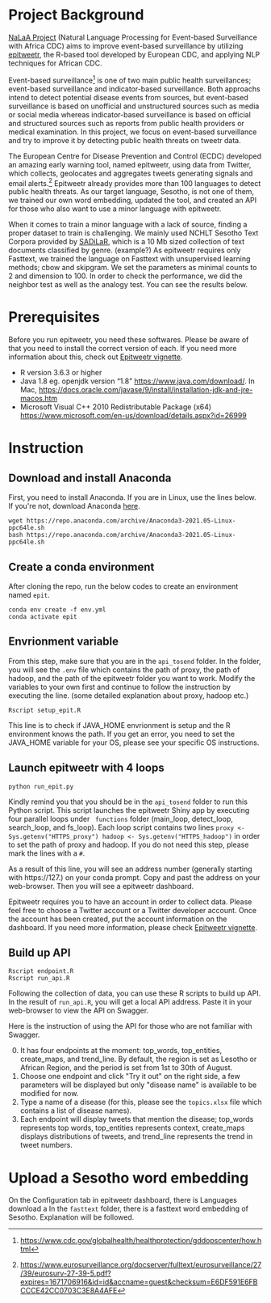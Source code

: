 # Project Background

[NaLaA Project](https://ghpp.de/fileadmin/images/ueber-das-ghp/Datasheet_2021/Datasheet_21_CoGLo/NaLaA_CGP.pdf) (Natural Language Processing for Event-based Surveillance with Africa CDC) aims to improve event-based surveillance by utilizing [epitweetr](https://www.ecdc.europa.eu/en/publications-data/epitweetr-tool), the R-based tool developed by European CDC, and applying NLP techniques for African CDC. 

Event-based surveillance[^1] is one of two main public health surveillances; event-based surveillance and indicator-based surveillance. Both approachs intend to detect potential disease events from sources, but event-based surveillance is based on unofficial and unstructured sources such as media or social media whereas indicator-based surveillance is based on official and structured sources such as reports from public health providers or medical examination. In this project, we focus on event-based surveillance and try to improve it by detecting public health threats on tweetr data. 

The European Centre for Disease Prevention and Control (ECDC) developed an amazing early warning tool, named epitweetr, using data from Twitter, which collects, geolocates and aggregates tweets generating signals and email alerts.[^2] Epitweetr already provides more than 100 languages to detect public health threats. As our target language, Sesotho, is not one of them, we trained our own word embedding, updated the tool, and created an API for those who also want to use a minor language with epitweetr. 
[^1]: https://www.cdc.gov/globalhealth/healthprotection/gddopscenter/how.html 
[^2]: https://www.eurosurveillance.org/docserver/fulltext/eurosurveillance/27/39/eurosurv-27-39-5.pdf?expires=1671706916&id=id&accname=guest&checksum=E6DF591E6FBCCCE42CC0703C3E8A4AFE

When it comes to train a minor language with a lack of source, finding a proper dataset to train is challenging. We mainly used NCHLT Sesotho Text Corpora provided by [SADiLaR](sadilar.org), which is a 10 Mb sized collection of text documents classified by genre. (example?) As epitweetr requires only Fasttext, we trained the language on Fasttext with unsupervised learning methods; cbow and skipgram. We set the parameters as minimal counts to 2 and dimension to 100. In order to check the performance, we did the  neighbor test as well as the analogy test. You can see the results below. 


# Prerequisites
Before you run epitweetr, you need these softwares. Please be aware of that you need to install the correct version of each. If you need more information about this, check out [Epitweetr vignette](https://cran.r-project.org/web/packages/epitweetr/vignettes/epitweetr-vignette.html).
- R version 3.6.3 or higher
- Java 1.8 eg. openjdk version “1.8” https://www.java.com/download/. In Mac, https://docs.oracle.com/javase/9/install/installation-jdk-and-jre-macos.htm
- Microsoft Visual C++ 2010 Redistributable Package (x64) https://www.microsoft.com/en-us/download/details.aspx?id=26999

# Instruction
## Download and install Anaconda
First, you need to install Anaconda. If you are in Linux, use the lines below. If you're not, download Anaconda [here](https://www.anaconda.com/products/distribution).
```
wget https://repo.anaconda.com/archive/Anaconda3-2021.05-Linux-ppc64le.sh
bash https://repo.anaconda.com/archive/Anaconda3-2021.05-Linux-ppc64le.sh
```

## Create a conda environment 
After cloning the repo, run the below codes to create an environment named ```epit```. 
```
conda env create -f env.yml
conda activate epit
```
## Envrionment variable
From this step, make sure that you are in the ```api_tosend``` folder. In the folder, you will see the ```.env``` file which contains the path of proxy, the path of hadoop, and the path of the epitweetr folder you want to work. Modify the variables to your own first and continue to follow the instruction by executing the line. (some detailed explanation about proxy, hadoop etc.)
```
Rscript setup_epit.R 
```
This line is to check if JAVA_HOME envrionment is setup and the R environment knows the path. If you get an error, you need to set the JAVA_HOME variable for your OS, please see your specific OS instructions.


## Launch epitweetr with 4 loops
```
python run_epit.py
``` 
Kindly remind you that you should be in the ```api_tosend``` folder to run this Python script. This script launches the epitweetr Shiny app by executing four parallel loops under ``` functions``` folder (main_loop, detect_loop, search_loop, and fs_loop). Each loop script contains two lines ```proxy <- Sys.getenv("HTTPS_proxy")
hadoop <- Sys.getenv("HTTPS_hadoop")``` in order to set the path of proxy and hadoop. If you do not need this step, please mark the lines with a ```#```.

As a result of this line, you will see an address number (generally starting with https://127.) on your conda prompt. Copy and past the address on your web-browser. Then you will see a epitweetr dashboard.

Epitweetr requires you to have an account in order to collect data. Please feel free to choose a Twitter account or a Twitter developer account. Once the account has been created, put the account information on the dashboard. If you need more information, please check [Epitweetr vignette](https://cran.r-project.org/web/packages/epitweetr/vignettes/epitweetr-vignette.html).

## Build up API
```
Rscript endpoint.R 
Rscript run_api.R
```
Following the collection of data, you can use these R scripts to build up API. In the result of ```run_api.R```, you will get a local API address. Paste it in your web-browser to view the API on Swagger. 

Here is the instruction of using the API for those who are not familiar with Swagger.

0. It has four endpoints at the moment: top_words, top_entities, create_maps, and trend_line. By default, the region is set as Lesotho or African Region, and the period is set from 1st to 30th of August.
1. Choose one endpoint and click "Try it out" on the right side, a few parameters will be displayed but only "disease name" is available to be modified for now.
2. Type a name of a disease (for this, please see the ```topics.xlsx``` file which contains a list of disease names).
3. Each endpoint will display tweets that mention the disease; top_words represents top words, top_entities represents context, create_maps displays distributions of tweets, and trend_line represents the trend in tweet numbers.


# Upload a Sesotho word embedding
On the Configuration tab in epitweetr dashboard, there is Languages download a In the ```fasttext``` folder, there is a fasttext word embedding of Sesotho. Explanation will be followed.
